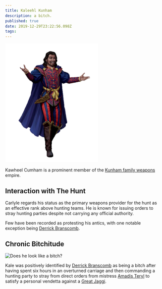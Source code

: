 ```yaml
---
title: Kaleehl Kunham
description: a bitch.
published: true
date: 2019-12-29T23:22:56.098Z
tags: 
---
```


<img src="https://raw.githubusercontent.com/halomademeapc/neeark-content/master/assets/people/kaleehl.png" style="max-width: 300px" alt="Kaleehl Kunham, a bitch" />

Kawheel Cumham is a prominent member of the [Kunham family weapons](/factions/kunham-weapons) empire.  

## Interaction with The Hunt
Carlyle regards his status as the primary weapons provider for the hunt as an effective rank above hunting teams.  He is known for issuing orders to stray hunting parties despite not carrying any official authority.  

Few have been recorded as protesting his antics, with one notable exception being [Derrick Branscomb](/people/derrick-branscomb).

## Chronic Bitchitude
![Does he look like a bitch?](https://media.giphy.com/media/upKWoKaC7YpKE/source.gif)

Kale was positively identified by [Derrick Branscomb](/people/derrick-branscomb) as being a bitch after having spent six hours in an overturned carriage and then commanding a hunting party to stray from direct orders from mistress [Amadis Teryl](/people/amadis-teryl) to satisfy a personal vendetta against a  [Great Jaggi](https://www.dandwiki.com/wiki/Jaggi_(5e_Creature)).